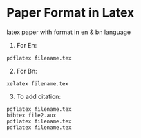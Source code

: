 # Paper Format in Latex
latex paper with format in en &amp; bn language

1. For En:
```
pdflatex filename.tex
```

2. For Bn:
```
xelatex filename.tex
```

3. To add citation:
```
pdflatex filename.tex
bibtex file2.aux
pdflatex filename.tex
pdflatex filename.tex
```
